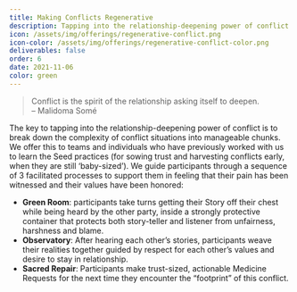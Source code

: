 ```yaml
---
title: Making Conflicts Regenerative
description: Tapping into the relationship-deepening power of conflict
icon: /assets/img/offerings/regenerative-conflict.png
icon-color: /assets/img/offerings/regenerative-conflict-color.png
deliverables: false
order: 6
date: 2021-11-06
color: green
---
```


> Conflict is the spirit of the relationship asking itself to deepen. <br>
> – Malidoma Somé

The key to tapping into the relationship-deepening power of conflict is to break down the complexity of conflict situations into manageable chunks. We offer this to teams and individuals who have previously worked with us to learn the Seed practices (for sowing trust and harvesting conflicts early, when they are still ‘baby-sized’). We guide participants through a sequence of 3 facilitated processes to support them in feeling that their pain has been witnessed and their values have been honored: 

- **Green Room**: participants take turns getting their Story off their chest while being heard by the other party, inside a strongly protective container that protects both story-teller and listener from unfairness, harshness and blame. 
- **Observatory**: After hearing each other’s stories, participants weave their realities together guided by respect for each other’s values and desire to stay in relationship.
- **Sacred Repair**: Participants make trust-sized, actionable Medicine Requests for the next time they encounter the “footprint” of this conflict. 
